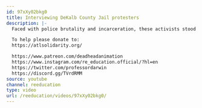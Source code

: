 ```yaml
---
id: 97xXy02bkg0
title: Interviewing DeKalb County Jail protesters
description: |-
  Faced with police brutality and incarceration, these activists stood their ground, and fought for better living conditions for the prisoners at DeKalb County Jail

  To help please donate to:
  https://atlsolidarity.org/

  https://www.patreon.com/deadheadanimation
  https://www.instagram.com/re_education.official/?hl=en
  https://twitter.com/professordarwin
  https://discord.gg/TVrdRMM
source: youtube
channel: reeducation
type: video
url: /reeducation/videos/97xXy02bkg0/
---
```

